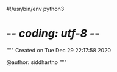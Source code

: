 #!/usr/bin/env python3
# -*- coding: utf-8 -*-
"""
Created on Tue Dec 29 22:17:58 2020

@author: siddharthp
"""


